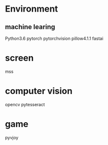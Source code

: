 # Environment
## machine learing
Python3.6
pytorch
pytorchvision
pillow4.1.1
fastai
# screen
mss
# computer vision
opencv
pytesseract
# game
pyvjoy